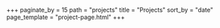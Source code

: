 +++
paginate_by = 15
path = "projects"
title = "Projects"
sort_by = "date"
page_template = "project-page.html"
+++
